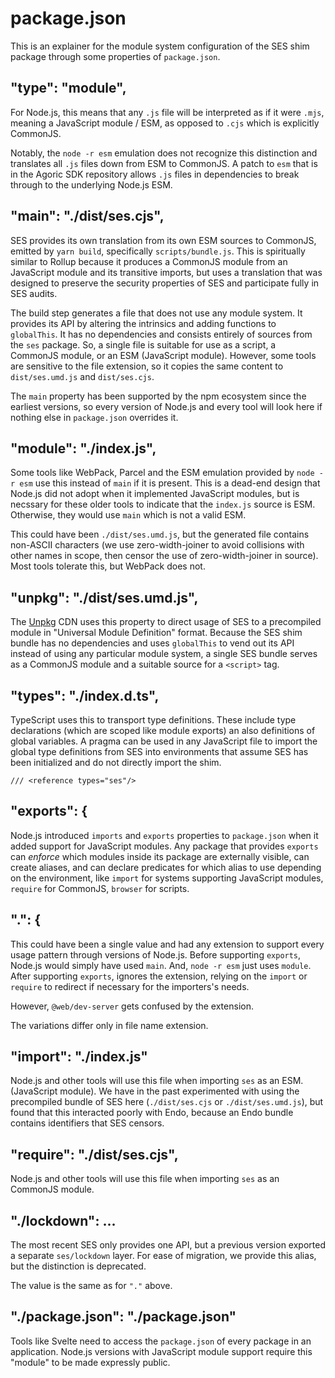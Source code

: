 # package.json

This is an explainer for the module system configuration of the SES shim
package through some properties of `package.json`.

## "type": "module",

For Node.js, this means that any `.js` file will be interpreted as if it were
`.mjs`, meaning a JavaScript module / ESM, as opposed to `.cjs` which is
explicitly CommonJS.

Notably, the `node -r esm` emulation does not recognize this distinction
and translates all `.js` files down from ESM to CommonJS.
A patch to `esm` that is in the Agoric SDK repository allows `.js`
files in dependencies to break through to the underlying Node.js ESM.

## "main": "./dist/ses.cjs",

SES provides its own translation from its own ESM sources to CommonJS, emitted
by `yarn build`, specifically `scripts/bundle.js`.
This is spiritually similar to Rollup because it produces a CommonJS module
from an JavaScript module and its transitive imports, but uses a translation
that was designed to preserve the security properties of SES and participate
fully in SES audits.

The build step generates a file that does not use any module system.
It provides its API by altering the intrinsics and adding functions to
`globalThis`. It has no dependencies and consists entirely of sources from the
`ses` package. So, a single file is suitable for use as a script, a CommonJS
module, or an ESM (JavaScript module). However, some tools are sensitive
to the file extension, so it copies the same content to `dist/ses.umd.js` and
`dist/ses.cjs`.

The `main` property has been supported by the npm ecosystem since the
earliest versions, so every version of Node.js and every tool will look
here if nothing else in `package.json` overrides it.

## "module": "./index.js",

Some tools like WebPack, Parcel and the ESM emulation provided by `node -r esm`
use this instead of `main` if it is present.
This is a dead-end design that Node.js did not adopt when it implemented
JavaScript modules, but is necssary for these older tools to
indicate that the `index.js` source is ESM.
Otherwise, they would use `main` which is not a valid ESM.

This could have been `./dist/ses.umd.js`, but the generated file contains
non-ASCII characters (we use zero-width-joiner to avoid collisions with other
names in scope, then censor the use of zero-width-joiner in source).
Most tools tolerate this, but WebPack does not.

## "unpkg": "./dist/ses.umd.js",

The [Unpkg][] CDN uses this property to direct usage of SES to a precompiled
module in "Universal Module Definition" format.
Because the SES shim bundle has no dependencies and uses `globalThis` to
vend out its API instead of using any particular module system,
a single SES bundle serves as a CommonJS module and a suitable source for
a `<script>` tag.

[Unpkg]: https://unpkg.com/

## "types": "./index.d.ts",

TypeScript uses this to transport type definitions.
These include type declarations (which are scoped like module exports)
an also definitions of global variables.
A pragma can be used in any JavaScript file to import the global type
definitions from SES into environments that assume SES has been initialized and
do not directly import the shim.

```
/// <reference types="ses"/>
```

## "exports": {

Node.js introduced `imports` and `exports` properties to `package.json`
when it added support for JavaScript modules.
Any package that provides `exports` can *enforce* which modules inside its
package are externally visible, can create aliases, and can declare predicates
for which alias to use depending on the environment, like `import` for systems
supporting JavaScript modules, `require` for CommonJS, `browser` for scripts.

## ".": {

This could have been a single value and had any extension to support every
usage pattern through versions of Node.js. Before supporting `exports`, Node.js
would simply have used `main`. And, `node -r esm` just uses `module`.  After
supporting `exports`, ignores the extension, relying on the `import` or
`require` to redirect if necessary for the importers's needs.

However, `@web/dev-server` gets confused by the extension.

The variations differ only in file name extension.

## "import": "./index.js"

Node.js and other tools will use this file when importing `ses` as an ESM.
(JavaScript module).
We have in the past experimented with using the precompiled bundle of SES here
(`./dist/ses.cjs` or `./dist/ses.umd.js`), but found that this interacted
poorly with Endo, because an Endo bundle contains identifiers that SES censors.

## "require": "./dist/ses.cjs",

Node.js and other tools will use this file when importing `ses` as an CommonJS module.

## "./lockdown": ...

The most recent SES only provides one API, but a previous version
exported a separate `ses/lockdown` layer.
For ease of migration, we provide this alias, but the distinction
is deprecated.

The value is the same as for `"."` above.

## "./package.json": "./package.json"

Tools like Svelte need to access the `package.json` of every package in an
application.
Node.js versions with JavaScript module support require this "module" to be
made expressly public.
